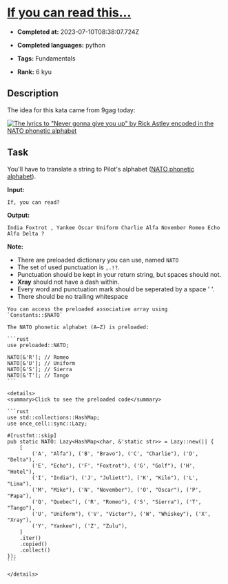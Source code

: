 # [If you can read this...](https://www.codewars.com/kata/586538146b56991861000293)

- **Completed at:** 2023-07-10T08:38:07.724Z

- **Completed languages:** python

- **Tags:** Fundamentals

- **Rank:** 6 kyu

## Description

The idea for this kata came from 9gag today:

[![The lyrics to "Never gonna give you up" by Rick Astley encoded in the NATO phonetic alphabet](https://9gag.com/photo/amrb4r9_700b.jpg)](http://9gag.com/gag/amrb4r9)

## Task 

You'll have to translate a string to Pilot's alphabet ([NATO phonetic alphabet](https://en.wikipedia.org/wiki/NATO_phonetic_alphabet)).

**Input:**

`If, you can read?`

**Output:**

`India Foxtrot , Yankee Oscar Uniform Charlie Alfa November Romeo Echo Alfa Delta ?`

**Note:**

* There are preloaded dictionary you can use, named `NATO`
* The set of used punctuation is `,.!?`.
* Punctuation should be kept in your return string, but spaces should not.
* __Xray__ should not have a dash within.
* Every word and punctuation mark should be seperated by a space ' '.
* There should be no trailing whitespace

~~~if:php
You can access the preloaded associative array using `Constants::$NATO` 
~~~

~~~if:rust
The NATO phonetic alphabet (A–Z) is preloaded:

```rust
use preloaded::NATO;

NATO[&'R']; // Romeo
NATO[&'U']; // Uniform
NATO[&'S']; // Sierra
NATO[&'T']; // Tango
```

<details>
<summary>Click to see the preloaded code</summary>

```rust
use std::collections::HashMap;
use once_cell::sync::Lazy;

#[rustfmt::skip]
pub static NATO: Lazy<HashMap<char, &'static str>> = Lazy::new(|| {
    [
        ('A', "Alfa"), ('B', "Bravo"), ('C', "Charlie"), ('D', "Delta"),
        ('E', "Echo"), ('F', "Foxtrot"), ('G', "Golf"), ('H', "Hotel"),
        ('I', "India"), ('J', "Juliett"), ('K', "Kilo"), ('L', "Lima"),
        ('M', "Mike"), ('N', "November"), ('O', "Oscar"), ('P', "Papa"),
        ('Q', "Quebec"), ('R', "Romeo"), ('S', "Sierra"), ('T', "Tango"),
        ('U', "Uniform"), ('V', "Victor"), ('W', "Whiskey"), ('X', "Xray"),
        ('Y', "Yankee"), ('Z', "Zulu"),
    ]
    .iter()
    .copied()
    .collect()       
});
```

</details>
~~~